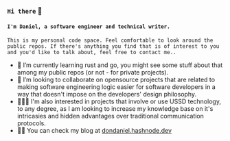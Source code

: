

### ``Hi there`` 👋 
#### ``I'm Daniel, a software engineer and technical writer.``

``This is my personal code space. Feel comfortable to look around the public repos. If there's anything you find that is of interest to you and you'd like to talk about, feel free to contact me..``

- 🌱 I’m currently learning rust and go, you might see some stuff about that among my public repos (or not - for private projects).
- 👯 I’m looking to collaborate on opensource projects that are related to making software engineering logic easier for software developers in a way that doesn't impose on the developers' design philosophy.
- 👨🏾‍💻 I'm also interested in projects that involve or use USSD technology, to any degree, as I am looking to increase my knowledge base on it's intricasies and hidden advantages over traditional communication protocols.
- ✍🏽 You can check my blog at [dondaniel.hashnode.dev](https://dondaniel.hashnode.dev)
